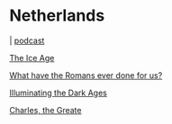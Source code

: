 # Netherlands

| [podcast](https://www.republicofamsterdamradio.com/historyofthenetherlands)

[The Ice Age](the-ice-age)

[What have the Romans ever done for us?](the-romans)

[Illuminating the Dark Ages](dark-ages)

[Charles, the Greate](charles)
